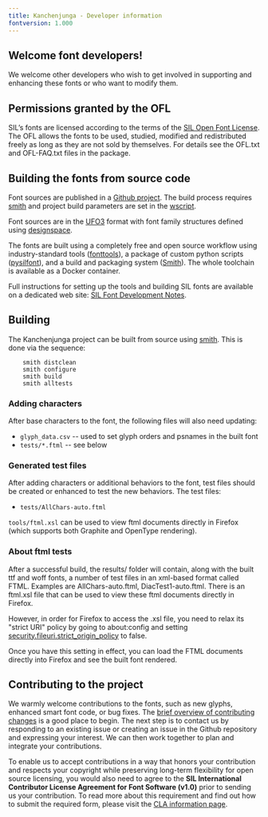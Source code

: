 ```yaml
---
title: Kanchenjunga - Developer information
fontversion: 1.000
---
```


## Welcome font developers!

We welcome other developers who wish to get involved in supporting and enhancing these fonts or who want to modify them.

## Permissions granted by the OFL

SIL’s fonts are licensed according to the terms of the [SIL Open Font License](https://scripts.sil.org/OFL). The OFL allows the fonts to be used, studied, modified and redistributed freely as long as they are not sold by themselves. For details see the OFL.txt and OFL-FAQ.txt files in the package.

## Building the fonts from source code

Font sources are published in a [Github project](https://github.com/silnrsi/font-kanchenjunga). The build process requires [smith](https://github.com/silnrsi/smith) and project build parameters are set in the [wscript](https://github.com/silnrsi/smith/blob/master/wscript).    

Font sources are in the [UFO3](http://unifiedfontobject.org/versions/ufo3/) format with font family structures defined using [designspace](https://github.com/fonttools/fonttools/tree/master/Doc/source/designspaceLib). 

The fonts are built using a completely free and open source workflow using industry-standard tools ([fonttools](https://github.com/fonttools/fonttools)), a package of custom python scripts ([pysilfont](https://github.com/silnrsi/pysilfont)), and a build and packaging system ([Smith](https://github.com/silnrsi/smith)). The whole toolchain is available as a Docker container.

Full instructions for setting up the tools and building SIL fonts are available on a dedicated web site: [SIL Font Development Notes](https://silnrsi.github.io/silfontdev/).

## Building

The Kanchenjunga project can be built from source using [smith](https://github.com/silnrsi/smith). This is done via the sequence:
```
    smith distclean
    smith configure
    smith build
    smith alltests
```

### Adding characters

After base characters to the font, the following files will also need updating:
- `glyph_data.csv` -- used to set glyph orders and psnames in the built font
- `tests/*.ftml` -- see below

### Generated test files

After adding characters or additional behaviors to the font, test files should be created or enhanced to test the new behaviors. The test files:
- `tests/AllChars-auto.ftml`

`tools/ftml.xsl` can be used to view ftml documents directly in Firefox (which supports both Graphite and OpenType rendering).

### About ftml tests

After a successful build, the results/ folder will contain, along with the built ttf and woff fonts, a number of
test files in an xml-based format called FTML. Examples are AllChars-auto.ftml, DiacTest1-auto.ftml. 
There is an ftml.xsl file that can be used to view these ftml documents directly in Firefox. 

However, in order for Firefox to access the .xsl file, you need to relax its "strict URI" policy by going to about:config and
setting [security.fileuri.strict_origin_policy](http://kb.mozillazine.org/Security.fileuri.strict_origin_policy) to false.

Once you have this setting in effect, you can load the FTML documents directly into Firefox and see the built font rendered.

## Contributing to the project

We warmly welcome contributions to the fonts, such as new glyphs, enhanced smart font code, or bug fixes. The [brief overview of contributing changes](https://silnrsi.github.io/silfontdev/en-US/Contributing_Changes.html) is a good place to begin. The next step is to contact us by responding to an existing issue or creating an issue in the Github repository and expressing your interest. We can then work together to plan and integrate your contributions.

To enable us to accept contributions in a way that honors your contribution and respects your copyright while preserving long-term flexibility for open source licensing, you would also need to agree to the **SIL International Contributor License Agreement for Font Software (v1.0)** prior to sending us your contribution. To read more about this requirement and find out how to submit the required form, please visit the [CLA information page](https://software.sil.org/fontcla).
